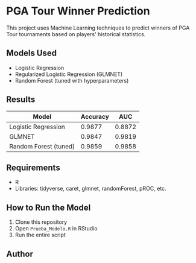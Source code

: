 # PGA Tour Winner Prediction

This project uses Machine Learning techniques to predict winners of PGA Tour tournaments based on players' historical statistics.

## Models Used

- Logistic Regression
- Regularized Logistic Regression (GLMNET)
- Random Forest (tuned with hyperparameters)

## Results

| Model                          | Accuracy | AUC    |
|--------------------------------|----------|--------|
| Logistic Regression            | 0.9877   | 0.8872 |
| GLMNET                         | 0.9847   | 0.9819 |
| Random Forest (tuned)          | 0.9859   | 0.9858 |

## Requirements

- R
- Libraries: tidyverse, caret, glmnet, randomForest, pROC, etc.

## How to Run the Model

1. Clone this repository  
2. Open `Prueba_Modelo.R` in RStudio  
3. Run the entire script  

## Author
